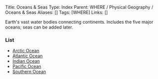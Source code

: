 Title: Oceans & Seas
Type: Index
Parent: WHERE / Physical Geography / Oceans & Seas
Aliases: []
Tags: [WHERE]
Links: []

Earth's vast water bodies connecting continents. Includes the five major oceans; seas can be added later.

### List
- [Arctic Ocean](Arctic-Ocean.md)
- [Atlantic Ocean](Atlantic-Ocean.md)
- [Indian Ocean](Indian-Ocean.md)
- [Pacific Ocean](Pacific-Ocean.md)
- [Southern Ocean](Southern-Ocean.md)
